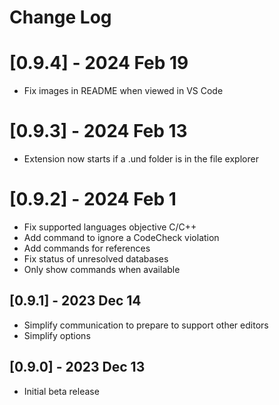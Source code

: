 # Change Log

# [0.9.4] - 2024 Feb 19
- Fix images in README when viewed in VS Code

# [0.9.3] - 2024 Feb 13
- Extension now starts if a .und folder is in the file explorer

# [0.9.2] - 2024 Feb 1
- Fix supported languages objective C/C++
- Add command to ignore a CodeCheck violation
- Add commands for references
- Fix status of unresolved databases
- Only show commands when available

## [0.9.1] - 2023 Dec 14
- Simplify communication to prepare to support other editors
- Simplify options

## [0.9.0] - 2023 Dec 13
- Initial beta release
